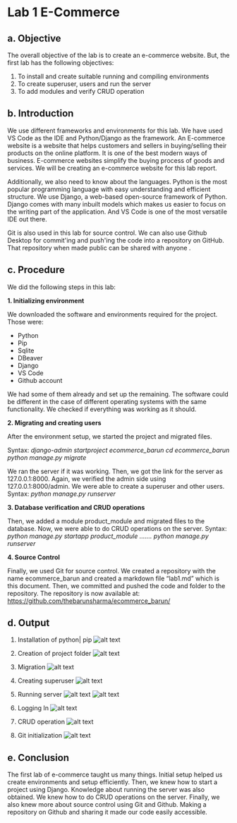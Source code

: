# Lab 1 E-Commerce


## a. Objective

The overall objective of the lab is to create an e-commerce website. But, the first lab has the following objectives:
1. To install and create suitable running and compiling environments
2. To create superuser, users and run the server
3. To add modules and verify CRUD operation

## b. Introduction

We use different frameworks and environments for this lab. We have used VS Code as the IDE and Python/Django as the framework. An E-commerce website is a website that helps customers and sellers in buying/selling their products on the online platform. It is one of the best modern ways of business. E-commerce websites simplify the buying process of goods and services. We will be creating an e-commerce website for this lab report.

Additionally, we also need to know about the languages. Python is the most popular programming language with easy understanding and efficient structure. We use Django, a web-based open-source framework of Python. Django comes with many inbuilt models which makes us easier to focus on the writing part of the application. And VS Code is one of the most versatile IDE out there. 

Git is also used in this lab for source control. We can also use Github Desktop for commit'ing and push'ing the code into a repository on GitHub. That repository when made public can be shared with anyone .


## c. Procedure
We did the following steps in this lab:

**1. Initializing environment**

We downloaded the software and environments required for the project. Those were:
* Python
* Pip
* Sqlite
* DBeaver
* Django
* VS Code
* Github account

We had some of them already and set up the remaining. The software could be different in the case of different operating systems with the same functionality. We checked if everything was working as it should.

**2. Migrating and creating users**

After the environment setup, we started the project and migrated files.

Syntax: 
*django-admin startproject ecommerce_barun
cd ecommerce_barun
python manage.py migrate*

We ran the server if it was working. Then, we got the link for the server as 127.0.0.1:8000. Again, we verified the admin side using 127.0.0.1:8000/admin. We were able to create a superuser and other users.
Syntax: *python manage.py runserver* 

**3. Database verification and CRUD operations**

Then, we added a module product_module and migrated files to the database. Now, we were able to do CRUD operations on the server.
Syntax: *python manage.py startapp product_module
…….
python manage.py runserver*

**4. Source Control**

Finally, we used Git for source control. We created a repository with the name ecommerce_barun and created a markdown file “lab1.md” which is this document. Then, we committed and pushed the code and folder to the repository. The repository is now available at:
https://github.com/thebarunsharma/ecommerce_barun/

## d. Output

1. Installation of python| pip
![alt text](https://s3.us-west-2.amazonaws.com/secure.notion-static.com/11ae5207-2bb1-4907-a2e1-d0388aae7df7/Untitled.png?X-Amz-Algorithm=AWS4-HMAC-SHA256&X-Amz-Content-Sha256=UNSIGNED-PAYLOAD&X-Amz-Credential=AKIAT73L2G45EIPT3X45%2F20220512%2Fus-west-2%2Fs3%2Faws4_request&X-Amz-Date=20220512T125449Z&X-Amz-Expires=86400&X-Amz-Signature=ba7fd1e0879876cb750ca61905563d7d550aa7d8ffcd51a8a6fcada7a72aa9ec&X-Amz-SignedHeaders=host&response-content-disposition=filename%20%3D%22Untitled.png%22&x-id=GetObject)
2. Creation of project folder
![alt text](https://s3.us-west-2.amazonaws.com/secure.notion-static.com/98e6e486-a865-49ff-9ebd-6e0315f52d6b/Untitled.png?X-Amz-Algorithm=AWS4-HMAC-SHA256&X-Amz-Content-Sha256=UNSIGNED-PAYLOAD&X-Amz-Credential=AKIAT73L2G45EIPT3X45%2F20220512%2Fus-west-2%2Fs3%2Faws4_request&X-Amz-Date=20220512T133018Z&X-Amz-Expires=86400&X-Amz-Signature=37f440cb28672c8d4fb2927f5be3443cf689926804f2f181f8775fd8ff6742aa&X-Amz-SignedHeaders=host&response-content-disposition=filename%20%3D%22Untitled.png%22&x-id=GetObject)
4. Migration
![alt text](https://s3.us-west-2.amazonaws.com/secure.notion-static.com/09951f63-4415-4d38-8a43-3747047343ae/Untitled.png?X-Amz-Algorithm=AWS4-HMAC-SHA256&X-Amz-Content-Sha256=UNSIGNED-PAYLOAD&X-Amz-Credential=AKIAT73L2G45EIPT3X45%2F20220512%2Fus-west-2%2Fs3%2Faws4_request&X-Amz-Date=20220512T133116Z&X-Amz-Expires=86400&X-Amz-Signature=ee163cf0b18afddf46329f4d8fed2a99a5ca142ee7b1a5f5833037a6cfd3d4f2&X-Amz-SignedHeaders=host&response-content-disposition=filename%20%3D%22Untitled.png%22&x-id=GetObject)


5. Creating superuser
![alt text](https://s3.us-west-2.amazonaws.com/secure.notion-static.com/9a7fd7a5-3ee5-40f6-9710-cf514481a934/Untitled.png?X-Amz-Algorithm=AWS4-HMAC-SHA256&X-Amz-Content-Sha256=UNSIGNED-PAYLOAD&X-Amz-Credential=AKIAT73L2G45EIPT3X45%2F20220512%2Fus-west-2%2Fs3%2Faws4_request&X-Amz-Date=20220512T125521Z&X-Amz-Expires=86400&X-Amz-Signature=3b5d3236fe8d97b8c48c800e621d65e9013aaa7d10371b4104abb0b4c80fcd08&X-Amz-SignedHeaders=host&response-content-disposition=filename%20%3D%22Untitled.png%22&x-id=GetObject)
5. Running server
![alt text](https://s3.us-west-2.amazonaws.com/secure.notion-static.com/6fefcb8c-3e4b-4311-8480-7fd4bef9388b/Untitled.png?X-Amz-Algorithm=AWS4-HMAC-SHA256&X-Amz-Content-Sha256=UNSIGNED-PAYLOAD&X-Amz-Credential=AKIAT73L2G45EIPT3X45%2F20220512%2Fus-west-2%2Fs3%2Faws4_request&X-Amz-Date=20220512T125530Z&X-Amz-Expires=86400&X-Amz-Signature=7229b23e1d8fa99ae7d05f91c24bf068e6dcaadac4aa0f3744300ef7c7f57188&X-Amz-SignedHeaders=host&response-content-disposition=filename%20%3D%22Untitled.png%22&x-id=GetObject)
![alt text](https://s3.us-west-2.amazonaws.com/secure.notion-static.com/78f40bd7-92d6-4735-9631-854046a1e1ef/Untitled.png?X-Amz-Algorithm=AWS4-HMAC-SHA256&X-Amz-Content-Sha256=UNSIGNED-PAYLOAD&X-Amz-Credential=AKIAT73L2G45EIPT3X45%2F20220512%2Fus-west-2%2Fs3%2Faws4_request&X-Amz-Date=20220512T125529Z&X-Amz-Expires=86400&X-Amz-Signature=e1bba5d357fb7ff1a166d9c3346eace6a5568590f3f32fe01c2886ed39b02a5a&X-Amz-SignedHeaders=host&response-content-disposition=filename%20%3D%22Untitled.png%22&x-id=GetObject)
6. Logging In
![alt text](https://s3.us-west-2.amazonaws.com/secure.notion-static.com/f6abd733-4320-4763-993c-f163b07d228f/Untitled.png?X-Amz-Algorithm=AWS4-HMAC-SHA256&X-Amz-Content-Sha256=UNSIGNED-PAYLOAD&X-Amz-Credential=AKIAT73L2G45EIPT3X45%2F20220512%2Fus-west-2%2Fs3%2Faws4_request&X-Amz-Date=20220512T125533Z&X-Amz-Expires=86400&X-Amz-Signature=65012467b46b8fe9be9d3e01f6b95b3da2d88b1897f72c3ceb7e70557ca04862&X-Amz-SignedHeaders=host&response-content-disposition=filename%20%3D%22Untitled.png%22&x-id=GetObject)

8. CRUD operation
![alt text](https://s3.us-west-2.amazonaws.com/secure.notion-static.com/7da75c7b-668d-43de-bc3a-9494f1a17621/Untitled.png?X-Amz-Algorithm=AWS4-HMAC-SHA256&X-Amz-Content-Sha256=UNSIGNED-PAYLOAD&X-Amz-Credential=AKIAT73L2G45EIPT3X45%2F20220512%2Fus-west-2%2Fs3%2Faws4_request&X-Amz-Date=20220512T125553Z&X-Amz-Expires=86400&X-Amz-Signature=a8a110306acf67387d01d42ad29a905b2f3c0dfb51310420a21cfa0e730a89d2&X-Amz-SignedHeaders=host&response-content-disposition=filename%20%3D%22Untitled.png%22&x-id=GetObject)

10. Git initialization
![alt text](https://s3.us-west-2.amazonaws.com/secure.notion-static.com/463198b6-a56a-4c0f-8f88-15b2ba2cf956/Untitled.png?X-Amz-Algorithm=AWS4-HMAC-SHA256&X-Amz-Content-Sha256=UNSIGNED-PAYLOAD&X-Amz-Credential=AKIAT73L2G45EIPT3X45%2F20220512%2Fus-west-2%2Fs3%2Faws4_request&X-Amz-Date=20220512T132921Z&X-Amz-Expires=86400&X-Amz-Signature=802f9a6f98c0cadc344ab5f3b3a1d9f80d636fe5c6cfac5ff45742c7b0a69201&X-Amz-SignedHeaders=host&response-content-disposition=filename%20%3D%22Untitled.png%22&x-id=GetObject)

## e. Conclusion 

The first lab of e-commerce taught us many things. Initial setup helped us create environments and setup efficiently. Then, we knew how to start a project using Django. Knowledge about running the server was also obtained. We knew how to do CRUD operations on the server. Finally, we also knew more about source control using Git and Github. Making a repository on Github and sharing it made our code easily accessible. 



